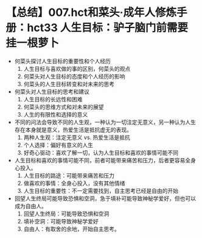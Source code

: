 # 【总结】007.hct和菜头·成年人修炼手册：hct33 人生目标：驴子脑门前需要挂一根萝卜

-   何菜头探讨人生目标的重要性和个人经历
    1.  人生目标与喜欢做的事的区别，何菜头的观点
    2.  何菜头对人生目标的态度和个人经历的影响
    3.  何菜头的人生目标转变和对未来的思考
-   何菜头对人生目标的思考和建议
    1.  人生目标的长远性和困难
    2.  何菜头的思维方式和对未来的展望
    3.  人生的有限性和选择的意义
-   不同的问法会导致不同的人生观，一种认为一切注定无意义，另一种认为人生存在本身就是意义，热爱生活是抵抗虚无的表现。
    1.  两种人生观：注定无意义 vs. 热爱生活是抵抗
    2.  个人选择：偏好有意义的人生
    3.  好奇心驱动：喜欢了解一切，认为人生目标和喜欢的事情可能不同
-   人生目标和喜欢的事情可能不同，前者可能带来痛苦和压力，后者更容易全身心投入。
    1.  人生目标的路途：可能带来痛苦和压力
    2.  做喜欢的事情：全身心投入，没有其他情绪
    3.  人生目标的重要性：不一定需要找到，自主思考已经是自由的开始
-   回望人生终局可能导致恐惧和空洞，急于填补可能导致神秘学爱好，但也可以成为自由人。
    1.  回望人生终局：可能导致恐惧和空洞
    2.  填补空洞：可能导致神秘学爱好
    3.  自由人：有取舍的余地，开始自主思考。